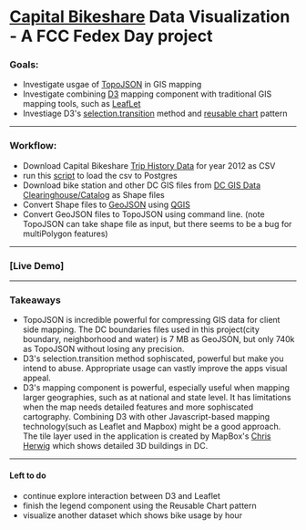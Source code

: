 # [Capital Bikeshare](http://www.capitalbikeshare.com/) Data Visualization - A FCC Fedex Day project

### Goals:

+ Investigate usgae of [TopoJSON](https://github.com/mbostock/topojson) in GIS mapping
+ Investigate combining [D3](http://d3js.org) mapping component with traditional GIS mapping tools, such as [LeafLet](http://leafletjs.com)
+ Investiage D3's [selection.transition](http://bost.ocks.org/mike/transition/) method and [reusable chart](http://bost.ocks.org/mike/chart/) pattern

****

### Workflow:

+ Download Capital Bikeshare [Trip History Data](http://www.capitalbikeshare.com/trip-history-data) for year 2012 as CSV
+ run this [script](https://github.com/xqin1/bikeshare/blob/master/script/loadBikedata.sql) to load the csv to Postgres
+ Download bike station and other DC GIS files from [DC GIS Data Clearinghouse/Catalog](http://dcatlas.dcgis.dc.gov/catalog/) as Shape files
+ Convert Shape files to [GeoJSON](http://www.geojson.org) using [QGIS](http://www.qgis.org)
+ Convert GeoJSON files to TopoJSON using command line. (note TopoJSON can take shape file as input, but there seems to be a bug for multiPolygon features)
****

### [Live Demo]

****

### Takeaways

+ TopoJSON is incredible powerful for compressing GIS data for client side mapping. The DC boundaries files used in this project(city boundary, neighborhood and water) is 7 MB as GeoJSON, but only 740k as TopoJSON without losing any precision.
+ D3's selection.transition method sophiscated, powerful but make you intend to abuse. Appropriate usage can vastly improve the apps visual appeal.
+ D3's mapping component is powerful, especially useful when mapping larger geographies, such as at national and state level. It has limitations when the map needs detailed features and more sophiscated cartography. Combining D3 with other Javascript-based mapping technology(such as Leaflet and Mapbox) might be a good approach. The tile layer used in the application is created by MapBox's [Chris Herwig](http://mapbox.com/about/team/#chris-herwig) which shows detailed 3D buildings in DC.

****
#### Left to do
+ continue explore interaction between D3 and Leaflet
+ finish the legend component using the Reusable Chart pattern
+ visualize another dataset which shows bike usage by hour

